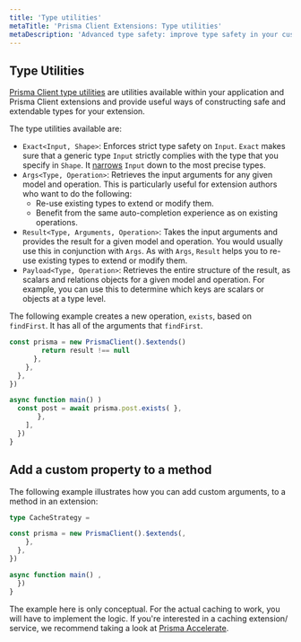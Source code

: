 ```yaml
---
title: 'Type utilities'
metaTitle: 'Prisma Client Extensions: Type utilities'
metaDescription: 'Advanced type safety: improve type safety in your custom model methods'
---
```


## Type Utilities

[Prisma Client type utilities](/orm/prisma-client/type-safety) are utilities available within your application and Prisma Client extensions and provide useful ways of constructing safe and extendable types for your extension.

The type utilities available are:

- `Exact<Input, Shape>`: Enforces strict type safety on `Input`. `Exact` makes sure that a generic type `Input` strictly complies with the type that you specify in `Shape`. It [narrows](https://www.typescriptlang.org/docs/handbook/2/narrowing.html) `Input` down to the most precise types.
- `Args<Type, Operation>`: Retrieves the input arguments for any given model and operation. This is particularly useful for extension authors who want to do the following:
  - Re-use existing types to extend or modify them.
  - Benefit from the same auto-completion experience as on existing operations.
- `Result<Type, Arguments, Operation>`: Takes the input arguments and provides the result for a given model and operation. You would usually use this in conjunction with `Args`. As with `Args`, `Result` helps you to re-use existing types to extend or modify them.
- `Payload<Type, Operation>`: Retrieves the entire structure of the result, as scalars and relations objects for a given model and operation. For example, you can use this to determine which keys are scalars or objects at a type level.

The following example creates a new operation, `exists`, based on `findFirst`. It has all of the arguments that `findFirst`.

```ts
const prisma = new PrismaClient().$extends()
        return result !== null
      },
    },
  },
})

async function main() )
  const post = await prisma.post.exists( },
       },
    ],
  })
}
```

## Add a custom property to a method

The following example illustrates how you can add custom arguments, to a method in an extension:

```ts highlight=16
type CacheStrategy = 

const prisma = new PrismaClient().$extends(,
    },
  },
})

async function main() ,
  })
}
```

The example here is only conceptual. For the actual caching to work, you will have to implement the logic. If you're interested in a caching extension/ service, we recommend taking a look at [Prisma Accelerate](https://www.prisma.io/accelerate).